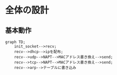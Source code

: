 # 全体の設計
## 基本動作

```mermaid
graph TD;
    init_socket-->recv;
    recv-->dhcp-->ipを配布;
    recv-->udp-->NAPT-->MACアドレス書き換え-->send;
    recv-->tcp-->NAPT-->MACアドレス書き換え-->send;
    recv-->arp-->テーブルに書き込み
```
